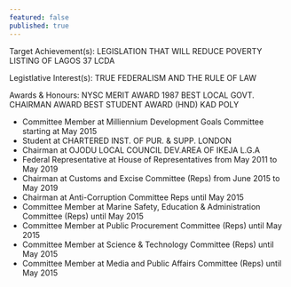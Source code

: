 ```yaml
---
featured: false
published: true
---
```

Target Achievement(s): LEGISLATION THAT WILL REDUCE POVERTY LISTING OF LAGOS 37 LCDA

Legistlative Interest(s): TRUE FEDERALISM AND THE RULE OF LAW

Awards & Honours: NYSC MERIT AWARD 1987
BEST LOCAL GOVT. CHAIRMAN AWARD
BEST STUDENT AWARD (HND) KAD POLY

* Committee Member at Milliennium Development Goals Committee starting at May 2015
* Student at CHARTERED INST. OF PUR. & SUPP. LONDON
* Chairman at OJODU LOCAL COUNCIL DEV.AREA OF IKEJA L.G.A
* Federal Representative at House of Representatives from May 2011 to May 2019
* Chairman at Customs and Excise Committee (Reps) from June 2015 to May 2019
* Chairman at Anti-Corruption Committee Reps until May 2015
* Committee Member at Marine Safety, Education & Administration Committee (Reps) until May 2015
* Committee Member at Public Procurement Committee (Reps) until May 2015
* Committee Member at Science & Technology Committee (Reps) until May 2015
* Committee Member at Media and Public Affairs Committee (Reps) until May 2015
